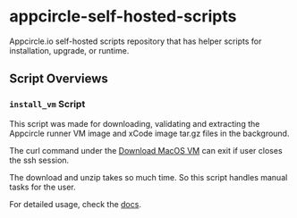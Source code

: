 # appcircle-self-hosted-scripts

Appcircle.io self-hosted scripts repository that has helper scripts for installation, upgrade, or runtime.

## Script Overviews

### `install_vm` Script

This script was made for downloading, validating and extracting the Appcircle runner VM image and xCode image tar.gz files in the background.

The curl command under the [Download MacOS VM](https://docs.appcircle.io/self-hosted-appcircle/self-hosted-runner/runner-vm-setup#download-macos-vm) can exit if user closes the ssh session.

The download and unzip takes so much time. So this script handles manual tasks for the user. 

For detailed usage, check the [docs](https://docs.appcircle.io/self-hosted-appcircle/self-hosted-runner/runner-vm-setup#download-macos-vm).
